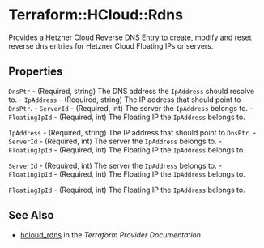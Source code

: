 # Terraform::HCloud::Rdns

Provides a Hetzner Cloud Reverse DNS Entry to create, modify and reset reverse dns entries for Hetzner Cloud Floating IPs or servers.

## Properties

`DnsPtr` - (Required, string) The DNS address the `IpAddress` should resolve to. - `IpAddress` - (Required, string) The IP address that should point to `DnsPtr`. - `ServerId` - (Required, int) The server the `IpAddress` belongs to. - `FloatingIpId` - (Required, int) The Floating IP the `IpAddress` belongs to.

`IpAddress` - (Required, string) The IP address that should point to `DnsPtr`. - `ServerId` - (Required, int) The server the `IpAddress` belongs to. - `FloatingIpId` - (Required, int) The Floating IP the `IpAddress` belongs to.

`ServerId` - (Required, int) The server the `IpAddress` belongs to. - `FloatingIpId` - (Required, int) The Floating IP the `IpAddress` belongs to.

`FloatingIpId` - (Required, int) The Floating IP the `IpAddress` belongs to.


## See Also

* [hcloud_rdns](https://www.terraform.io/docs/providers/hcloud/r/rdns.html) in the _Terraform Provider Documentation_